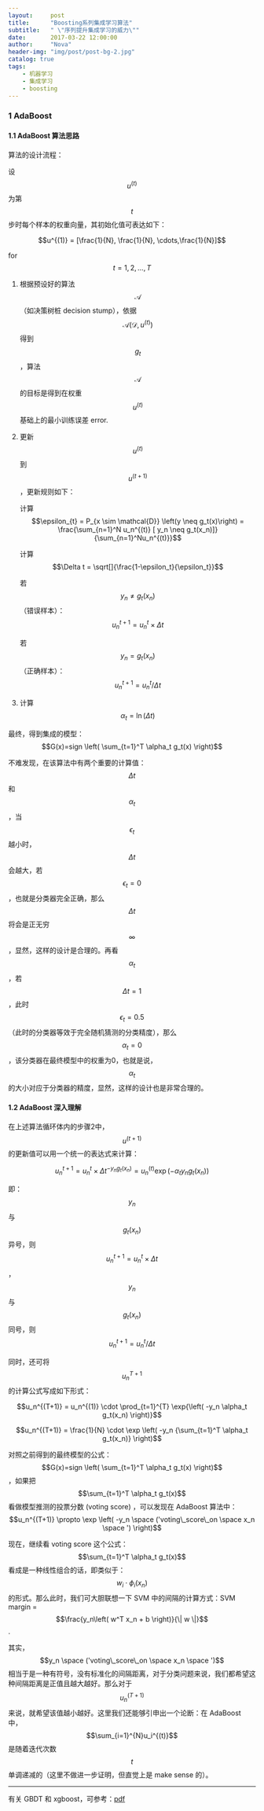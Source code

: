 ```yaml
---
layout:     post
title:      "Boosting系列集成学习算法"
subtitle:   " \"序列提升集成学习的威力\""
date:       2017-03-22 12:00:00
author:     "Nova"
header-img: "img/post/post-bg-2.jpg"
catalog: true
tags:
    - 机器学习
    - 集成学习
    - boosting
---
```


### 1 AdaBoost

#### 1.1 AdaBoost 算法思路

算法的设计流程：

设 $$u^{(t)}$$ 为第 $$t$$ 步时每个样本的权重向量，其初始化值可表达如下：

$$u^{(1)} = [\frac{1}{N}, \frac{1}{N}, \cdots,\frac{1}{N}]$$

for $$t=1,2,\dots,T$$

1. 根据预设好的算法 $$\mathcal{A}$$ （如决策树桩 decision stump），依据 $$\mathcal{A}(\mathcal{D},u^{(t)})$$ 得到 $$g_t$$，算法 $$\mathcal{A}$$ 的目标是得到在权重 $$u^{(t)}$$ 基础上的最小训练误差 error.

2. 更新 $$u^{(t)}$$ 到 $$u^{(t+1)}$$，更新规则如下：

   计算 $$\epsilon_{t} = P_{x \sim \mathcal{D}} \left(y \neq g_t(x)\right) = \frac{\sum_{n=1}^N u_n^{(t)} [ y_n \neq g_t(x_n)]}{\sum_{n=1}^Nu_n^{(t)}}$$

   计算 $$\Delta t = \sqrt[]{\frac{1-\epsilon_t}{\epsilon_t}}$$

   若 $$y_n \neq g_t(x_n)$$ （错误样本）：$$u_n^{t+1} = u_n^{t} \times \Delta t$$

   若 $$y_n = g_t(x_n)$$ （正确样本）：$$u_n^{t+1} = u_n^{t} / \Delta t$$

3. 计算 $$\alpha_t = \ln(\Delta t)$$

最终，得到集成的模型：$$G(x)=sign \left( \sum_{t=1}^T \alpha_t g_t(x) \right)$$

不难发现，在该算法中有两个重要的计算值：$$\Delta t$$ 和 $$\alpha_t$$，当 $$\epsilon_t$$ 越小时，$$\Delta t$$ 会越大，若 $$\epsilon_t = 0$$，也就是分类器完全正确，那么 $$\Delta t$$ 将会是正无穷 $$\infty$$，显然，这样的设计是合理的。再看 $$\alpha_t$$，若 $$\Delta t = 1$$，此时 $$\epsilon_t = 0.5$$ （此时的分类器等效于完全随机猜测的分类精度），那么 $$\alpha_t = 0$$，该分类器在最终模型中的权重为0，也就是说，$$\alpha_t $$ 的大小对应于分类器的精度，显然，这样的设计也是非常合理的。

#### 1.2 AdaBoost 深入理解

在上述算法循环体内的步骤2中，$$u^{(t+1)}$$ 的更新值可以用一个统一的表达式来计算：

$$u_n^{t+1} = u_n^{t} \times \Delta t^{-y_n g_t(x_n)} = u_n^{(t)}\exp(-\alpha_t y_n g_t(x_n))$$

即：$$y_n$$ 与 $$g_t(x_n)$$ 异号，则 $$u_n^{t+1} = u_n^{t} \times \Delta t$$，$$y_n$$ 与 $$g_t(x_n)$$ 同号，则 $$u_n^{t+1} = u_n^{t} / \Delta t$$

同时，还可将 $$u_n^{T+1}$$ 的计算公式写成如下形式：

$$u_n^{(T+1)} = u_n^{(1)} \cdot \prod_{t=1}^{T} \exp{\left( -y_n \alpha_t g_t(x_n) \right)}$$

$$u_n^{(T+1)} = \frac{1}{N} \cdot \exp \left( -y_n {\sum_{t=1}^T \alpha_t g_t(x_n)} \right)$$

对照之前得到的最终模型的公式：$$G(x)=sign \left( \sum_{t=1}^T \alpha_t g_t(x) \right)$$，如果把 $$\sum_{t=1}^T \alpha_t g_t(x)$$ 看做模型推测的投票分数 (voting score) ，可以发现在 AdaBoost 算法中：$$u_n^{(T+1)} \propto \exp \left( -y_n \space ('voting\_score\_on \space x_n \space ') \right)$$

现在，继续看 voting score 这个公式：$$\sum_{t=1}^T \alpha_t g_t(x)$$ 看成是一种线性组合的话，即类似于：$$w_i \cdot \phi_i(x_n)$$ 的形式。那么此时，我们可大胆联想一下 SVM 中的间隔的计算方式：SVM margin = $$\frac{y_n\left( w^T x_n + b \right)}{\| w \|}$$.

其实，$$y_n \space ('voting\_score\_on \space x_n \space ')$$ 相当于是一种有符号，没有标准化的间隔距离，对于分类问题来说，我们都希望这种间隔距离是正值且越大越好。那么对于 $$u_n^{(T+1)}$$ 来说，就希望该值越小越好。这里我们还能够引申出一个论断：在 AdaBoost 中，$$\sum_{i=1}^{N}u_i^{(t)}$$ 是随着迭代次数 $$t$$ 单调递减的（这里不做进一步证明，但直觉上是 make sense 的）。

---

有关 GBDT 和 xgboost，可参考：[pdf](http://novasky.top/ref/gbdt算法原理简介)